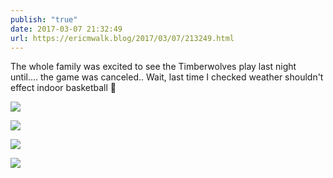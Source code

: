 ```yaml
---
publish: "true"
date: 2017-03-07 21:32:49
url: https://ericmwalk.blog/2017/03/07/213249.html
---
```


The whole family was excited to see the Timberwolves play last night until.... the game was canceled.. Wait, last time I checked weather shouldn't effect indoor basketball 🤔

![](https://ericmwalk.blog/uploads/2022/48a640bbd1.jpg)

![](https://ericmwalk.blog/uploads/2022/f38e4e79f3.jpg)

![](https://ericmwalk.blog/uploads/2022/c254bc36d3.jpg)

![](https://ericmwalk.blog/uploads/2022/9e7a1f65cf.jpg)